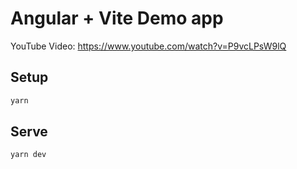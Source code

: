 # Angular + Vite Demo app

YouTube Video: https://www.youtube.com/watch?v=P9vcLPsW9lQ

## Setup

```sh
yarn
```

## Serve
```
yarn dev
```

